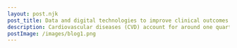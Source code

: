 ```yaml
---
layout: post.njk
post_title: Data and digital technologies to improve clinical outcomes for high-risk cardiovascular patients in Australia
description: Cardiovascular diseases (CVD) account for around one quarter of deaths in Australia.1 The Economist Intelligence Unit estimates that the annual direct and indirect costs of CVD in Australia totals US$12.3bn.2 There are numerous modifiable risk factors for CVD, but the most important include hypertension (high blood pressure), high cholesterol, tobacco use, diabetes and obesity.3 While much of the recent focus has been on primary prevention through lifestyle modification, those highrisk patients with existing CVD—such as peripheral artery disease or a previous heart attack or stroke—require particular attention to avoid further morbidity and mortality.
postImage: /images/blog1.png
---
```

